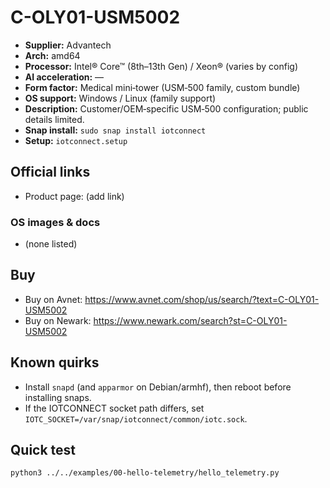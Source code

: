 # C-OLY01-USM5002

- **Supplier:** Advantech
- **Arch:** amd64
- **Processor:** Intel® Core™ (8th–13th Gen) / Xeon® (varies by config)
- **AI acceleration:** —
- **Form factor:** Medical mini‑tower (USM‑500 family, custom bundle)
- **OS support:** Windows / Linux (family support)
- **Description:** Customer/OEM‑specific USM‑500 configuration; public details limited.
- **Snap install:** `sudo snap install iotconnect`
- **Setup:** `iotconnect.setup`

## Official links
- Product page: (add link)

### OS images & docs
- (none listed)

## Buy
- Buy on Avnet: https://www.avnet.com/shop/us/search/?text=C-OLY01-USM5002
- Buy on Newark: https://www.newark.com/search?st=C-OLY01-USM5002

## Known quirks
- Install `snapd` (and `apparmor` on Debian/armhf), then reboot before installing snaps.
- If the IOTCONNECT socket path differs, set `IOTC_SOCKET=/var/snap/iotconnect/common/iotc.sock`.

## Quick test
```bash
python3 ../../examples/00-hello-telemetry/hello_telemetry.py
```
